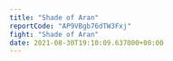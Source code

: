 ```yaml
---
title: "Shade of Aran"
reportCode: "AP9VBgb76dTW3Fxj"
fight: "Shade of Aran"
date: 2021-08-30T19:10:09.637000+00:00
---
```

